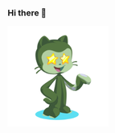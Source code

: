 ### Hi there 👋

[
	<img src="https://github.com/thomasrosen/thomasrosen/raw/main/images/octocat-1607481291600.png" width="200px" style="max-width:100%;">
](https://myoctocat.com/)

<!--
**thomasrosen/thomasrosen** is a ✨ _special_ ✨ repository because its `README.md` (this file) appears on your GitHub profile.

Here are some ideas to get you started:

- 🔭 I’m currently working on ...
- 🌱 I’m currently learning ...
- 👯 I’m looking to collaborate on ...
- 🤔 I’m looking for help with ...
- 💬 Ask me about ...
- 📫 How to reach me: ...
- 😄 Pronouns: ...
- ⚡ Fun fact: ...
-->
